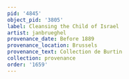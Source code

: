 ```yaml
---
pid: '4845'
object_pid: '3805'
label: Cleansing the Child of Israel
artist: janbrueghel
provenance_date: Before 1889
provenance_location: Brussels
provenance_text: Collection de Burtin
collection: provenance
order: '1659'
---
```

